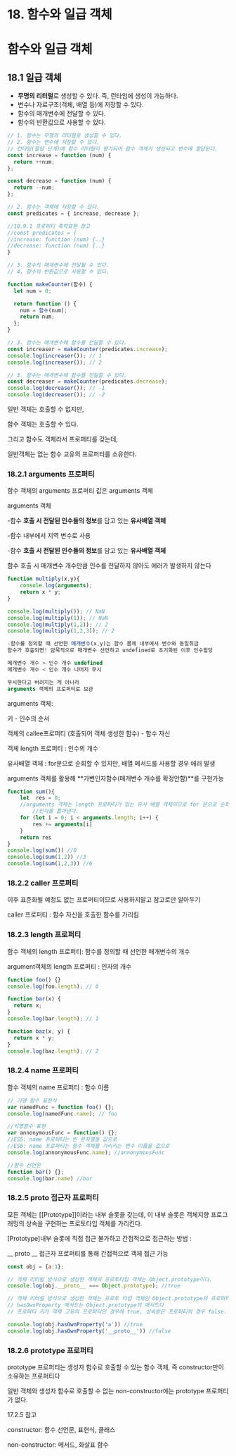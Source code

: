 # 18. 함수와 일급 객체

# 함수와 일급 객체

## 18.1 일급 객체

- **무명의 리터럴**로 생성할 수 있다. 즉, 런타임에 생성이 가능하다.
- 변수나 자료구조(객체, 배열 등)에 저장할 수 있다.
- 함수의 매개변수에 전달할 수 있다.
- 함수의 반환값으로 사용할 수 있다.

```jsx
// 1. 함수는 무명의 리터럴로 생성할 수 있다.
// 2. 함수는 변수에 저장할 수 있다.
// 런타임(할당 단계)에 함수 리터럴이 평가되어 함수 객체가 생성되고 변수에 할당된다.
const increase = function (num) {
  return ++num;
};

const decrease = function (num) {
  return --num;
};

// 2. 함수는 객체에 저장할 수 있다.
const predicates = { increase, decrease };

//10.9.1 프로퍼티 축약표현 참고
//const predicates = {
//increase: function (num) {..}
//decrease: function (num) {..}
}

// 3. 함수의 매개변수에 전달될 수 있다.
// 4. 함수의 반환값으로 사용할 수 있다.

function makeCounter(함수) {
  let num = 0;

  return function () {
    num = 함수(num);
    return num;
  };
}

// 3. 함수는 매개변수에 함수를 전달할 수 있다.
const increaser = makeCounter(predicates.increase);
console.log(increaser()); // 1
console.log(increaser()); // 2

// 3. 함수는 매개변수에 함수를 전달할 수 있다.
const decreaser = makeCounter(predicates.decrease);
console.log(decreaser()); // -1
console.log(decreaser()); // -2
```

일반 객체는 호출할 수 없지만,

함수 객체는 호출할 수 있다.

그리고 함수도 객체라서 프로퍼티를 갖는데,

일반객체는 없는 함수 고유의 프로퍼티를 소유한다.

### 18.2.1 arguments 프로퍼티

함수 객체의 arguments 프로퍼티 값은 arguments 객체

arguments 객체

-함수 **호출 시 전달된 인수들의 정보**를 담고 있는 **유사배열 객체**

-함수 내부에서 지역 변수로 사용

-함수 **호출 시 전달된 인수들의 정보**를 담고 있는 **유사배열 객체**

함수 호출 시 매개변수 개수만큼 인수를 전달하지 않아도 에러가 발생하지 않는다

```jsx
function multiply(x,y){
	console.log(arguments);
	return x * y;
}

console.log(multiply()); // NaN
console.log(multiply(1)); // NaN
console.log(multiply(1,2)); // 2
console.log(multiply(1,2,3)); // 2

-함수를 정의할 때 선언한 매개변수(x,y)는 함수 몸체 내부에서 변수와 동일취급
함수가 호출되면! 암묵적으로 매개변수 선언하고 undefined로 초기화된 이후 인수할당

매개변수 개수 > 인수 개수 undefined
매개변수 개수 < 인수 개수 나머지 무시

무시한다고 버려지는 게 아니라
arguments 객체의 프로퍼티로 보관

```

arguments 객체:

키 - 인수의 순서

객체의 callee프로퍼티 (호출되어 객체 생성한 함수) - 함수 자신

객체 length 프로퍼티 : 인수의 개수

유사배열 객체 : for문으로 순회할 수 있지만, 배열 메서드를 사용할 경우 에러 발생

arguments 객체를 활용해 **가변인자함수(매개변수 개수를 확정안함)**를 구현가능

```jsx
function sum(){
    let  res = 0;
    //arguments 객체는 length 프로퍼티가 있는 유사 배열 객체이므로 for 문으로 순회해서
		//인자를 뽑아낸다.
    for (let i = 0; i < arguments.length; i++) {
        res += arguments[i]
    }
    return res
}
console.log(sum()) //0
console.log(sum(1,2)) //3
console.log(sum(1,2,3)) //6
```

### 18.2.2 caller 프로퍼티

이후 표준화될 예정도 없는 프로퍼티이므로 사용하지말고 참고로만 알아두기

caller 프로퍼티 : 함수 자신을 호출한 함수를 가리킴

### 18.2.3 length 프로퍼티

함수 객체의 length 프로퍼티: 함수를 정의할 때 선언한 매개변수의 개수

argument객체의 length 프로퍼티 : 인자의 개수

```jsx
function foo() {}
console.log(foo.length); // 0

function bar(x) {
  return x;
}
console.log(bar.length); // 1

function baz(x, y) {
  return x * y;
}
console.log(baz.length); // 2
```

### 18.2.4 name 프로퍼티

함수 객체의 name 프로퍼티 : 함수 이름 

```jsx
// 기명 함수 표현식
var namedFunc = function foo() {};
console.log(namedFunc.name); // foo

//익명함수 표현
var annonymousFunc = function() {};
//ES5: name 프로퍼티는 빈 문자열을 값으로 
//ES6: name 프로퍼티는 함수 객체를 가리키는 변수 이름을 값으로 
console.log(annonymousFunc.name); //annonymousFunc

//함수 선언문 
function bar() {};
console.log(bar.name) //bar
```

### 18.2.5 **proto** 접근자 프로퍼티

모든 객체는 [[Prototype]]이라는 내부 슬롯을 갖는데, 이 내부 슬롯은 객체지향 프로그래밍의 상속을 구현하는 프로토타입 객체를 가리킨다. 

[Prototype]내부 슬롯에 직접 접근 불가하고 간접적으로 접근하는 방법 : 

__ proto __ 접근자 프로퍼티를 통해 간접적으로 객체 접근 가능

```jsx
const obj = {a:1};

// 객체 리터럴 방식으로 생성한 객체의 프로토타입 객체는 Object.prototype이다.
console.log(obj.__proto__ === Object.prototype); //true

// 객체 리터럴 방식으로 생성한 객체는 프로토 타입 객체인 Object.prototype의 프로퍼티를 상속받는다.
// hasOwnProperty 메서드는 Object.prototype의 매서드다
// 프로퍼티 키가 객체 고유의 프로퍼티인 경우에 true, 상속받은 프로퍼티의 경우 false.

console.log(obj.hasOwnProperty('a')) //true
console.log(obj.hasOwnProperty('__proto__')) //false
```

### 18.2.6 prototype 프로퍼티

prototype 프로퍼티는 생성자 함수로 호출할 수 있는 함수 객체, 즉 constructor만이 소유하는 프로퍼티다

일반 객체와 생성자 함수로 호출할 수 없는 non-constructor에는 prototype 프로퍼티가 없다.

17.2.5 참고

constructor: 함수 선언문, 표현식, 클래스

non-constructor: 메서드, 화살표 함수

